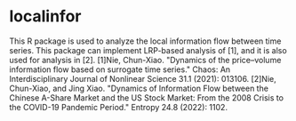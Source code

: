 # localinfor
This R package is used to analyze the local information flow between time series.
This package can implement LRP-based analysis of [1], and it is also used for analysis in [2].
[1]Nie, Chun-Xiao. "Dynamics of the price–volume information flow based on surrogate time series." Chaos: An Interdisciplinary Journal of Nonlinear Science 31.1 (2021): 013106.
[2]Nie, Chun-Xiao, and Jing Xiao. "Dynamics of Information Flow between the Chinese A-Share Market and the US Stock Market: From the 2008 Crisis to the COVID-19 Pandemic Period." Entropy 24.8 (2022): 1102.
